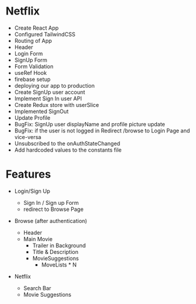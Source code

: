# Netflix

- Create React App
- Configured TailwindCSS
- Routing of App
- Header
- Login Form
- SignUp Form
- Form Validation
- useRef Hook
- firebase setup
- deploying our app to production
-  Create SignUp user account
- Implement Sign In user API
- Create Redux store with userSlice
- Implemented SignOut
- Update Profile
- BugFix: SignUp user displayName and profile picture update
- BugFix: if the user is not logged in Redirect /browse to Login Page and vice-versa
- Unsubscribed to the onAuthStateChanged
- Add hardcoded values to the constants file

# Features

- Login/Sign Up
    - Sign In / Sign up Form
    - redirect to Browse Page
- Browse (after authentication)
   - Header
   - Main Movie
      - Trailer in Background
      - Title & Description
      - MovieSuggestions
         - MoveLists * N

- Netflix
   - Search Bar
   - Movie Suggestions